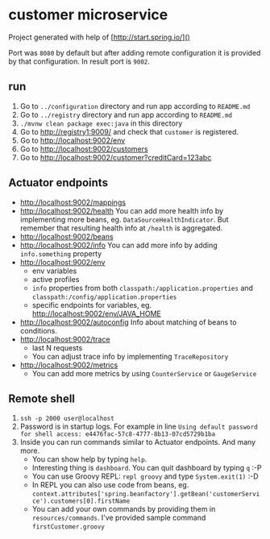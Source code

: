 customer microservice
=====================

Project generated with help of [http://start.spring.io/]()

Port was `8080` by default but after adding remote configuration
 it is provided by that configuration.
 In result port is `9002`.

run
---

1. Go to `../configuration` directory and run app according to `README.md`
2. Go to `../registry` directory and run app according to `README.md`
3. `./mvnw clean package exec:java` in this directory
4. Go to [http://registry1:9009/]() and check that `customer` is registered.
5. Go to [http://localhost:9002/env]()
6. Go to [http://localhost:9002/customers]()
7. Go to [http://localhost:9002/customer?creditCard=123abc]()


Actuator endpoints
------------------

* [http://localhost:9002/mappings]()
* [http://localhost:9002/health]()
  You can add more health info by implementing more beans, eg. `DataSourceHealthIndicator`.
  But remember that resulting health info at `/health` is aggregated. 
* [http://localhost:9002/beans]()
* [http://localhost:9002/info]()
  You can add more info by adding `info.something` property
* [http://localhost:9002/env]()
   * env variables
   * active profiles
   * `info` properties from both `classpath:/application.properties` and `classpath:/config/application.properties`
   * specific endpoints for variables, eg. [http://localhost:9002/env/JAVA_HOME]()
* [http://localhost:9002/autoconfig]()
   Info about matching of beans to conditions.
* [http://localhost:9002/trace]()
   * last N requests
   * You can adjust trace info by implementing `TraceRepository`
* [http://localhost:9002/metrics]()
   * You can add more metrics by using `CounterService` or `GaugeService`
   
Remote shell
------------

1. `ssh -p 2000 user@localhost`
2. Password is in startup logs. For example in line `Using default password for shell access: e4476fac-57c8-4777-8b13-07cd5729b1ba`
3. Inside you can run commands similar to Actuator endpoints. And many more.
   * You can show help by typing `help`.
   * Interesting thing is `dashboard`. You can quit dashboard by typing `q` :-P
   * You can use Groovy REPL: `repl groovy` and type `System.exit(1)` :-D
   * In REPL you can also use code from beans, eg. `context.attributes['spring.beanfactory'].getBean('customerService').customers[0].firstName`
   * You can add your own commands by providing them in `resources/commands`. I've provided sample command `firstCustomer.groovy`

